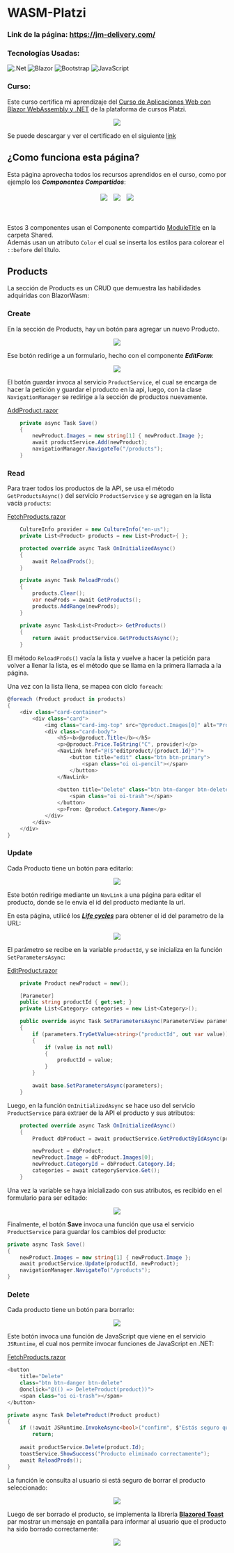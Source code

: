 # WASM-Platzi

### Link de la página: https://jm-delivery.com/

### Tecnologías Usadas:
![.Net](https://img.shields.io/badge/.NET-5C2D91?style=for-the-badge&logo=.net&logoColor=white)
![Blazor](https://img.shields.io/badge/blazor-%235C2D91.svg?style=for-the-badge&logo=blazor&logoColor=white)
![Bootstrap](https://img.shields.io/badge/bootstrap-%238511FA.svg?style=for-the-badge&logo=bootstrap&logoColor=white)
![JavaScript](https://img.shields.io/badge/javascript-%23323330.svg?style=for-the-badge&logo=javascript&logoColor=%23F7DF1E)

### Curso:
Este curso certifica mi aprendizaje del [Curso de Aplicaciones Web con Blazor WebAssembly y .NET](https://platzi.com/cursos/blazor-webassembly/) de la plataforma de cursos Platzi.
<p align="center">
    <img src="https://static.platzi.com/media/achievements/piezas-aplicaciones-web-blazor-erbassembly-net_buenas-practicas-y-codigo-limpio-en-.png"/>
</p>


Se puede descargar y ver el certificado en el siguiente [link](Images/diploma-blazor-webassembly.pdf)


## ¿Como funciona esta página?
Esta página aprovecha todos los recursos aprendidos en el curso, como por ejemplo los ***Componentes Compartidos***:

<p align="center">
    <img src="Images/title1.png" style="margin: 5px">
    <img src="Images/title2.png" style="margin: 5px">
    <img src="Images/title3.png" style="margin: 5px">
</p>

</br>

Estos 3 componentes usan el Componente compartido [ModuleTitle](Shared/ModuleTitle.razor) en la carpeta Shared. <br>
Además usan un atributo `Color` el cual se inserta los estilos para colorear el `::before` del título.

## Products
La sección de Products es un CRUD que demuestra las habilidades adquiridas con BlazorWasm:

### Create 
En la sección de Products, hay un botón para agregar un nuevo Producto.
<p align="center">
    <img src="Images/btn-create.png">
</p>

Ese botón redirige a un formulario, hecho con el componente ***EditForm***:
<p align="center">
    <img src="Images/create-form.png">
</p>

El botón guardar invoca al servicio `ProductService`, el cual se encarga de hacer la petición y guardar el producto en la api, luego, con la clase `NavigationManager` se redirige a la sección de productos nuevamente.

[AddProduct.razor](Pages/AddProduct.razor)
```c#
    private async Task Save()
    {
        newProduct.Images = new string[1] { newProduct.Image };
        await productService.Add(newProduct);
        navigationManager.NavigateTo("/products");
    }
```

### Read
Para traer todos los productos de la API, se usa el método `GetProductsAsync()` del servicio `ProductService` y se agregan en la lista vacía `products`:

[FetchProducts.razor](Pages/FetchProducts.razor)
```c#
    CultureInfo provider = new CultureInfo("en-us");
    private List<Product> products = new List<Product>{ };

    protected override async Task OnInitializedAsync()
    {
        await ReloadProds();
    }

    private async Task ReloadProds()
    {
        products.Clear();
        var newProds = await GetProducts();
        products.AddRange(newProds);
    }

    private async Task<List<Product>> GetProducts()
    {        
        return await productService.GetProductsAsync();
    }   
```

El método `ReloadProds()` vacía la lista y vuelve a hacer la petición para volver a llenar la lista, es el método que se llama en la primera llamada a la página.

Una vez con la lista llena, se mapea con ciclo `foreach`:

```c#
@foreach (Product product in products)
{
    <div class="card-container">   
        <div class="card">
            <img class="card-img-top" src="@product.Images[0]" alt="Product" loading="lazy" width = "270" height="210">
            <div class="card-body">
                <h5><b>@product.Title</b></h5>
                <p>@product.Price.ToString("C", provider)</p>
                <NavLink href="@($"editproduct/{product.Id}")">
                    <button title="edit" class="btn btn-primary">
                        <span class="oi oi-pencil"></span>
                    </button>
                </NavLink>
                
                <button title="Delete" class="btn btn-danger btn-delete" @onclick="@(() => DeleteProduct(product))">
                    <span class="oi oi-trash"></span>
                </button>
                <p>From: @product.Category.Name</p>
            </div> 
        </div>
    </div>
}
```

### Update
Cada Producto tiene un botón para editarlo:
<p align="center">
    <img src="Images/edit-btn.png">
</p>

Este botón redirige mediante un `NavLink` a una página para editar el producto, donde se le envía el id del producto mediante la url.

En esta página, utilicé los [***Life cycles***](https://learn.microsoft.com/en-us/aspnet/core/blazor/components/lifecycle?view=aspnetcore-8.0) para obtener el id del parametro de la URL:
<p align="center">
    <img src="Images/lifecycle1.png" >
</p>

El parámetro se recibe en la variable `productId`, y se inicializa en la función `SetParametersAsync`:

[EditProduct.razor](Pages/EditProduct.razor)
```c#
    private Product newProduct = new();

    [Parameter]
    public string productId { get;set; }
    private List<Category> categories = new List<Category>();

    public override async Task SetParametersAsync(ParameterView parameters)
    {
        if (parameters.TryGetValue<string>("productId", out var value))
        {
            if (value is not null)
            {
                productId = value;
            }   
        }

        await base.SetParametersAsync(parameters);
    }
```

Luego, en la función `OnInitializedAsync` se hace uso del servicio `ProductService` para extraer de la API el producto y sus atributos:

```c#
    protected override async Task OnInitializedAsync()
    {
        Product dbProduct = await productService.GetProductByIdAsync(productId);

        newProduct = dbProduct;
        newProduct.Image = dbProduct.Images[0];
        newProduct.CategoryId = dbProduct.Category.Id;
        categories = await categoryService.Get();
    }
```

Una vez la variable se haya inicializado con sus atributos, es recibido en el formulario para ser editado:
<p align="center">
    <img src="Images/edit-form.png" >
</p>

Finalmente, el botón **Save** invoca una función que usa el servicio `ProductService` para guardar los cambios del producto:

```c#
private async Task Save()
{
    newProduct.Images = new string[1] { newProduct.Image };
    await productService.Update(productId, newProduct);
    navigationManager.NavigateTo("/products");
}
```

### Delete
Cada producto tiene un botón para borrarlo:
<p align="center">
    <img src="Images/delete-btn.png" >
</p>

Este botón invoca una función de JavaScript que viene en el servicio `JSRuntime`, el cual nos permite invocar funciones de JavaScript en .NET:

[FetchProducts.razor](Pages/FetchProducts.razor)
```C#
<button 
    title="Delete" 
    class="btn btn-danger btn-delete" 
    @onclick="@(() => DeleteProduct(product))">
    <span class="oi oi-trash"></span>
</button>
```

```C#
private async Task DeleteProduct(Product product)
{
    if (!await JSRuntime.InvokeAsync<bool>("confirm", $"Estás seguro que quieres borrar {product.Title}?" ))
        return;
    
    await productService.Delete(product.Id);
    toastService.ShowSuccess("Producto eliminado correctamente");
    await ReloadProds();
}
```

La función le consulta al usuario si está seguro de borrar el producto seleccionado:
<p align="center">
    <img src="Images/delete-js.png" >
</p>

Luego de ser borrado el producto, se implementa la librería [**Blazored Toast**](https://github.com/Blazored/Toast) par mostrar un mensaje en pantalla para informar al usuario que el producto ha sido borrado correctamente:
<p align="center">
    <img src="Images/delete-toast.png" >
</p>

